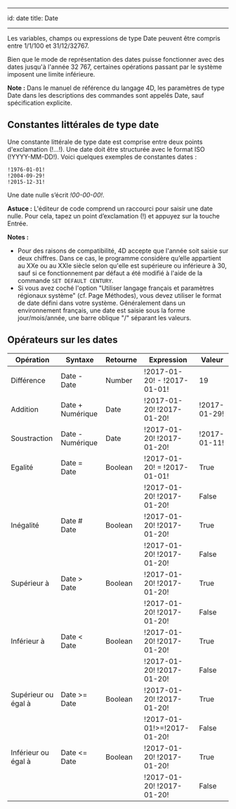 - - -
id: date title: Date
- - -

Les variables, champs ou expressions de type Date peuvent être compris entre 1/1/100 et 31/12/32767.

Bien que le mode de représentation des dates puisse fonctionner avec des dates jusqu'à l'année 32 767, certaines opérations passant par le système imposent une limite inférieure.

**Note :** Dans le manuel de référence du langage 4D, les paramètres de type Date dans les descriptions des commandes sont appelés Date, sauf spécification explicite.

## Constantes littérales de type date

Une constante littérale de type date est comprise entre deux points d'exclamation (!…!). Une date doit être structurée avec le format ISO (!YYYY-MM-DD!). Voici quelques exemples de constantes dates :

```4d
!1976-01-01!
!2004-09-29!
!2015-12-31!
```

Une date nulle s’écrit _!00-00-00!_.

**Astuce :** L'éditeur de code comprend un raccourci pour saisir une date nulle. Pour cela, tapez un point d’exclamation (!) et appuyez sur la touche Entrée.

**Notes :**

- Pour des raisons de compatibilité, 4D accepte que l'année soit saisie sur deux chiffres. Dans ce cas, le programme considère qu’elle appartient au XXe ou au XXIe siècle selon qu'elle est supérieure ou inférieure à 30, sauf si ce fonctionnement par défaut a été modifié à l'aide de la commande `SET DEFAULT CENTURY`.
- Si vous avez coché l'option "Utiliser langage français et paramètres régionaux système" (cf. Page Méthodes), vous devez utiliser le format de date défini dans votre système. Généralement dans un environnement français, une date est saisie sous la forme jour/mois/année, une barre oblique "/" séparant les valeurs.

## Opérateurs sur les dates

| Opération           | Syntaxe          | Retourne | Expression                  | Valeur       |
| ------------------- | ---------------- | -------- | --------------------------- | ------------ |
| Différence          | Date - Date      | Number   | !2017-01-20! - !2017-01-01! | 19           |
| Addition            | Date + Numérique | Date     | !2017-01-20! !2017-01-20!   | !2017-01-29! |
| Soustraction        | Date - Numérique | Date     | !2017-01-20! !2017-01-20!   | !2017-01-11! |
| Egalité             | Date = Date      | Boolean  | !2017-01-20! = !2017-01-01! | True         |
|                     |                  |          | !2017-01-20! !2017-01-20!   | False        |
| Inégalité           | Date # Date      | Boolean  | !2017-01-20! !2017-01-20!   | True         |
|                     |                  |          | !2017-01-20! !2017-01-20!   | False        |
| Supérieur à         | Date > Date      | Boolean  | !2017-01-20! !2017-01-20!   | True         |
|                     |                  |          | !2017-01-20! !2017-01-20!   | False        |
| Inférieur à         | Date < Date      | Boolean  | !2017-01-20! !2017-01-20!   | True         |
|                     |                  |          | !2017-01-20! !2017-01-20!   | False        |
| Supérieur ou égal à | Date >= Date     | Boolean  | !2017-01-20! !2017-01-20!   | True         |
|                     |                  |          | !2017-01-01!>=!2017-01-20!  | False        |
| Inférieur ou égal à | Date <= Date     | Boolean  | !2017-01-20! !2017-01-20!   | True         |
|                     |                  |          | !2017-01-20! !2017-01-20!   | False        |
